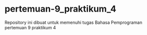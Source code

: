 # pertemuan-9_praktikum_4
Repository ini dibuat untuk memenuhi tugas Bahasa Pemprograman pertemuan 9 praktikum 4
